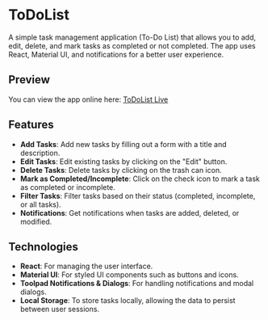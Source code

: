 # ToDoList

A simple task management application (To-Do List) that allows you to add, edit, delete, and mark tasks as completed or not completed. The app uses React, Material UI, and notifications for a better user experience.

## Preview

You can view the app online here: [ToDoList Live](https://to-do-list-iota-topaz.vercel.app/)

## Features

- **Add Tasks**: Add new tasks by filling out a form with a title and description.
- **Edit Tasks**: Edit existing tasks by clicking on the "Edit" button.
- **Delete Tasks**: Delete tasks by clicking on the trash can icon.
- **Mark as Completed/Incomplete**: Click on the check icon to mark a task as completed or incomplete.
- **Filter Tasks**: Filter tasks based on their status (completed, incomplete, or all tasks).
- **Notifications**: Get notifications when tasks are added, deleted, or modified.

## Technologies

- **React**: For managing the user interface.
- **Material UI**: For styled UI components such as buttons and icons.
- **Toolpad Notifications & Dialogs**: For handling notifications and modal dialogs.
- **Local Storage**: To store tasks locally, allowing the data to persist between user sessions.
